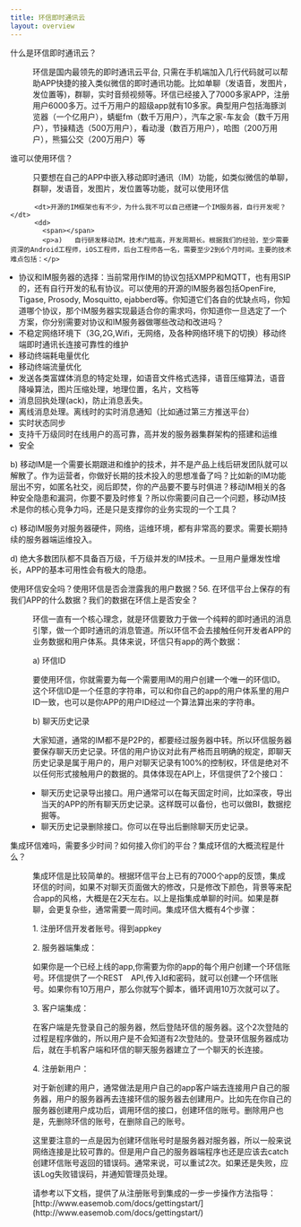 ```yaml
---
title: 环信即时通讯云
layout: overview
---
```


<script type="text/javascript" src="/js/analyticsCount.js"></script>


<div class="wrap_bd">
  <div class="im_default_bg">
    <div id="container" class="faq_con">
      <em></em>
      <div class="faq_items">
        <dl>
          <dt>什么是环信即时通讯云？</dt>
          <dd>
            <span></span>
            <p>环信是国内最领先的即时通讯云平台, 只需在手机端加入几行代码就可以帮助APP快捷的接入类似微信的即时通讯功能。比如单聊（发语音，发图片，发位置等)，群聊，实时音频视频等。环信已经接入了7000多家APP，注册用户6000多万。过千万用户的超级app就有10多家。典型用户包括海豚浏览器（一个亿用户），蜻蜓fm（数千万用户），汽车之家-车友会（数千万用户），节操精选（500万用户），看动漫（数百万用户），哈图（200万用户），熊猫公交（200万用户）等</p>
          </dd>
          <dt>谁可以使用环信？</dt>
          <dd>
            <span></span>
            <p>只要想在自己的APP中嵌入移动即时通讯（IM）功能，如类似微信的单聊，群聊，发语音，发图片，发位置等功能，就可以使用环信</p>
          </dd>
         
          <dt>开源的IM框架也有不少，为什么我不可以自己搭建一个IM服务器，自行开发呢？</dt>
          <dd>
            <span></span>
            <p>a)   自行研发移动IM，技术门槛高，开发周期长。根据我们的经验，至少需要资深的Android工程师，iOS工程师，后台工程师各一名，需要至少2到6个月时间。主要的技术难点包括：</p>
<ul style="list-style: disc outside none; padding-left: 15px;">
  <li>协议和IM服务器的选择：当前常用作IM的协议包括XMPP和MQTT，也有用SIP的，还有自行开发的私有协议。可以使用的开源的IM服务器包括OpenFire, Tigase, Prosody, Mosquitto, ejabberd等。你知道它们各自的优缺点吗，你知道哪个协议，那个IM服务器实现最适合你的需求吗，你知道你一旦选定了一个方案，你分别需要对协议和IM服务器做哪些改动和改进吗？</li>
  <li>不稳定网络环境下（3G,2G,Wifi，无网络，及各种网络环境下的切换）移动终端即时通讯长连接可靠性的维护</li>
  <li>移动终端耗电量优化</li>
  <li>移动终端流量优化</li>
  <li>发送各类富媒体消息的特定处理，如语音文件格式选择，语音压缩算法，语音降噪算法，图片压缩处理，地理位置，名片，文档等</li>
  <li>消息回执处理(ack)，防止消息丢失。</li>
  <li>离线消息处理。离线时的实时消息通知（比如通过第三方推送平台）</li>
  <li>实时状态同步</li>
  <li>支持千万级同时在线用户的高可靠，高并发的服务器集群架构的搭建和运维</li>
  <li>安全</li>
</ul>
<p>b)   移动IM是一个需要长期跟进和维护的技术，并不是产品上线后研发团队就可以解散了。作为运营者，你做好长期的技术投入的思想准备了吗？比如新的IM功能层出不穷，如匿名社交，阅后即焚，你的产品要不要与时俱进？移动IM相关的各种安全隐患和漏洞，你要不要及时修复？所以你需要问自己一个问题，移动IM技术是你的核心竞争力吗，还是只是支撑你的业务实现的一个工具？</p>
<p>c) 移动IM服务对服务器硬件，网络，运维环境，都有非常高的要求。需要长期持续的服务器端运维投入。</p>
<p>d) 绝大多数团队都不具备百万级，千万级并发的IM技术。一旦用户量爆发性增长，APP的基本可用性会有极大的隐患。</p>
</p>
          </dd>
          <dt>使用环信安全吗？使用环信是否会泄露我的用户数据？56.	在环信平台上保存的有我们APP的什么数据？我们的数据在环信上是否安全？</dt>
          <dd>
            <span></span>
            <p>环信一直有一个核心理念，就是环信要致力于做一个纯粹的即时通讯的消息引擎，做一个即时通讯的消息管道。所以环信不会去接触任何开发者APP的业务数据和用户体系。具体来说，环信只有app的两个数据：</p>
<p>a) 环信ID</p>
<p>要使用环信，你就需要为每一个需要用IM的用户创建一个唯一的环信ID。这个环信ID是一个任意的字符串，可以和你自己的app的用户体系里的用户ID一致，也可以是你APP的用户ID经过一个算法算出来的字符串。</p>
<p>b) 聊天历史记录</p>
<p>大家知道，通常的IM都不是P2P的，都要经过服务器中转。所以环信服务器要保存聊天历史记录。环信的用户协议对此有严格而且明确的规定，即聊天历史记录是属于用户的，用户对聊天记录有100%的控制权，环信是绝对不以任何形式接触用户的数据的。具体体现在API上，环信提供了2个接口：</p>
<ul style="list-style: disc outside none; padding-left: 15px;">
  <li>聊天历史记录导出接口。用户通常可以在每天固定时间，比如深夜，导出当天的APP的所有聊天历史记录。这样既可以备份，也可以做BI，数据挖掘等。</li>
  <li>聊天历史记录删除接口。你可以在导出后删除聊天历史记录。</li>

</ul>
          </dd>
          <dt>集成环信难吗，需要多少时间？如何接入你们的平台？集成环信的大概流程是什么？</dt>
          <dd>
            <span></span>
            <p>集成环信是比较简单的。根据环信平台上已有的7000个app的反馈，集成环信的时间，如果不对聊天页面做大的修改，只是修改下颜色，背景等来配合app的风格，大概是在2天左右。以上是指集成单聊的时间。如果是群聊，会更复杂些，通常需要一周时间。集成环信大概有4个步骤：</p>
<p>1. 注册环信开发者账号。得到appkey</p>
<p>2. 服务器端集成：</p>
<p>如果你是一个已经上线的app,你需要为你的app的每个用户创建一个环信账号。环信提供了一个REST　API,传入Id和密码，就可以创建一个环信账号。如果你有10万用户，那么你就写个脚本，循环调用10万次就可以了。</p>
<p>3. 客户端集成：</p>
<p>在客户端是先登录自己的服务器，然后登陆环信的服务器。这个2次登陆的过程是程序做的，所以用户是不会知道有2次登陆的。登录环信服务器成功后，就在手机客户端和环信的聊天服务器建立了一个聊天的长连接。</p>
<p>4. 注册新用户：</p>
<p>对于新创建的用户，通常做法是用户自己的app客户端去连接用户自己的服务器，用户的服务器再去连接环信的服务器去创建用户。比如先在你自己的服务器创建用户成功后，调用环信的接口，创建环信的账号。删除用户也是，先删除环信的账号，在删除自己的账号。
</p>
这里要注意的一点是因为创建环信账号时是服务器对服务器，所以一般来说网络连接是比较可靠的。但是用户自己的服务器端程序也还是应该去catch创建环信账号返回的错误码。通常来说，可以重试2次。如果还是失败，应该Log失败错误码，并通知管理员处理。
</p>

<p>请参考以下文档，提供了从注册账号到集成的一步一步操作方法指导：
    [http://www.easemob.com/docs/gettingstart/](http://www.easemob.com/docs/gettingstart/)
</p>
          </dd>
        </dl>
      </div>
    </div>
  </div>
  <div class="clearfix"></div>
</div>